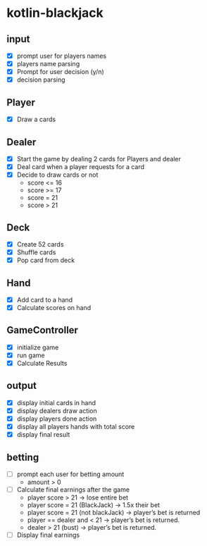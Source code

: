 # kotlin-blackjack

## input

- [x] prompt user for players names
- [x] players name parsing
- [x] Prompt for user decision (y/n)
- [x] decision parsing

## Player

- [x] Draw a cards

## Dealer

- [x] Start the game by dealing 2 cards for Players and dealer
- [x] Deal card when a player requests for a card
- [x] Decide to draw cards or not
    - score <= 16
    - score >= 17
    - score = 21
    - score > 21

## Deck

- [x] Create 52 cards
- [x] Shuffle cards
- [x] Pop card from deck

## Hand

- [x] Add card to a hand
- [x] Calculate scores on hand

## GameController

- [x] initialize game
- [x] run game
- [x] Calculate Results

## output

- [x] display initial cards in hand
- [x] display dealers draw action
- [x] display players done action
- [x] display all players hands with total score
- [x] display final result

## betting

- [ ] prompt each user for betting amount
    - amount > 0
- [ ] Calculate final earnings after the game
    - player score > 21 -> lose entire bet
    - player score = 21 (BlackJack) -> 1.5x their bet
    - player score = 21 (not blackJack) -> player’s bet is returned
    - player == dealer and < 21 -> player’s bet is returned.
    - dealer > 21 (bust) -> player’s bet is returned.
- [ ] Display final earnings
